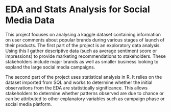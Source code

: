 # EDA and Stats Analysis for Social Media Data
This project focuses on analysing a kaggle dataset containing information on user comments about popular brands during various stages of launch of their products. The first part of the project is an exploratory data analysis. Using this I gather descriptive data (such as average sentiment score or impressions) to provide marketing recommendations to stakeholders. These stakeholders include major brands as well as smaller business looking to expland the large social media campaigns. 

The second part of the project uses statistical analysis in R. It relies on the dataset imported from SQL and works to determine whether the initial observations from the EDA are statistically significance. This allows stakeholders to determine whether patterns observed are due to chance or can be attributed to other explanatory variables such as campaign phase or social media platform. 
